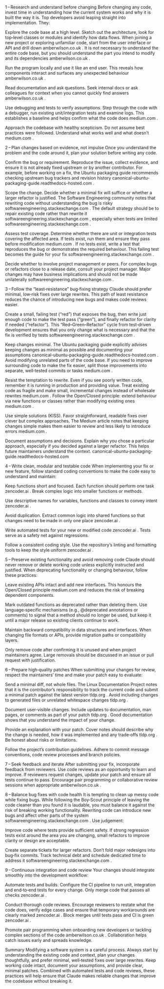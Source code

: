 1 – Research and understand before changing
Before changing any code, invest time in understanding how the current system works and why it is built the way it is. Top developers avoid leaping straight into implementation. They:

Explore the code base at a high level. Sketch out the architecture, look for top‑level classes or modules and identify how data flows. When joining a new project or exploring unfamiliar code, start from the user interface or API and drill down
amberwilson.co.uk
. It is not necessary to understand the entire code base, but you should understand the part you intend to modify and its dependencies
amberwilson.co.uk
.

Run the program locally and use it like an end user. This reveals how components interact and surfaces any unexpected behaviour
amberwilson.co.uk
.

Read documentation and ask questions. Seek internal docs or ask colleagues for context when you cannot quickly find answers
amberwilson.co.uk
.

Use debugging and tests to verify assumptions. Step through the code with a debugger, run existing unit/integration tests and examine logs. This establishes a baseline and helps confirm what the code does
medium.com
.

Approach the codebase with healthy scepticism. Do not assume best practices were followed. Understand what works well and what doesn’t
medium.com
.

2 – Plan changes based on evidence, not impulse
Once you understand the problem and the code around it, plan your solution before writing any code.

Confirm the bug or requirement. Reproduce the issue, collect evidence, and ensure it is not already fixed upstream or by another contributor. For example, before working on a fix, the Ubuntu packaging guide recommends checking upstream bug trackers and revision history
canonical-ubuntu-packaging-guide.readthedocs-hosted.com
.

Scope the change. Decide whether a minimal fix will suffice or whether a larger refactor is justified. The Software Engineering community notes that rewriting code without understanding the bug is risky
softwareengineering.stackexchange.com
. The default strategy should be to repair existing code rather than rewrite it
softwareengineering.stackexchange.com
, especially when tests are limited
softwareengineering.stackexchange.com
.

Assess test coverage. Determine whether there are unit or integration tests covering the affected area. If tests exist, run them and ensure they pass before modification
medium.com
. If no tests exist, write a test that reproduces the bug or demonstrates the required behaviour. This failing test becomes the guide for your fix
softwareengineering.stackexchange.com
.

Decide whether to involve project management or peers. For complex bugs or refactors close to a release date, consult your project manager. Major changes may have business implications and should not be made unilaterally
softwareengineering.stackexchange.com
.

3 – Follow the “least‑resistance” bug‑fixing strategy
Claude should prefer minimal, low‑risk fixes over large rewrites. This path of least resistance reduces the chance of introducing new bugs and makes code reviews easier.

Create a small, failing test (“red”) that exposes the bug, then write just enough code to make the test pass (“green”), and finally refactor for clarity if needed (“refactor”). This “Red–Green–Refactor” cycle from test‑driven development ensures that you only change what is necessary and that the fix is verified by tests
softwareengineering.stackexchange.com
.

Keep changes minimal. The Ubuntu packaging guide explicitly advises keeping changes as minimal as possible and documenting your assumptions
canonical-ubuntu-packaging-guide.readthedocs-hosted.com
. Avoid modifying unrelated parts of the code base. If you need to improve surrounding code to make the fix easier, split those improvements into separate, well‑tested commits or tasks
medium.com
.

Resist the temptation to rewrite. Even if you see poorly written code, remember it is running in production and providing value. Treat existing code as fragile and make small, incremental changes instead of wholesale rewrites
medium.com
. Follow the Open/Closed principle: extend behaviour via new functions or classes rather than modifying existing ones
medium.com
.

Use simple solutions (KISS). Favor straightforward, readable fixes over clever but complex approaches. The Medium article notes that keeping changes simple makes them easier to review and less likely to introduce errors
medium.com
.

Document assumptions and decisions. Explain why you chose a particular approach, especially if you decided against a larger refactor. This helps future maintainers understand the context.
canonical-ubuntu-packaging-guide.readthedocs-hosted.com

4 – Write clean, modular and testable code
When implementing your fix or new feature, follow standard coding conventions to make the code easy to understand and maintain:

Keep functions short and focused. Each function should perform one task
zencoder.ai
. Break complex logic into smaller functions or methods.

Use descriptive names for variables, functions and classes to convey intent
zencoder.ai
.

Avoid duplication. Extract common logic into shared functions so that changes need to be made in only one place
zencoder.ai
.

Write automated tests for your new or modified code
zencoder.ai
. Tests serve as a safety net against regressions.

Follow a consistent coding style. Use the repository’s linting and formatting tools to keep the style uniform
zencoder.ai
.

5 – Preserve existing functionality and avoid removing code
Claude should never remove or delete working code unless explicitly instructed and justified. When deprecating functionality or changing behaviour, follow these practices:

Leave existing APIs intact and add new interfaces. This honours the Open/Closed principle
medium.com
 and reduces the risk of breaking dependent components.

Mark outdated functions as deprecated rather than deleting them. Use language‑specific mechanisms (e.g., @deprecated annotations or comments) to signal that a method should no longer be used, but keep it until a major release so existing clients continue to work.

Maintain backward compatibility in data structures and interfaces. When changing file formats or APIs, provide migration paths or compatibility layers.

Only remove code after confirming it is unused and when project maintainers agree. Large removals should be discussed in an issue or pull request with justification.

6 – Prepare high‑quality patches
When submitting your changes for review, respect the maintainers’ time and make your patch easy to evaluate:

Send a minimal diff, not whole files. The Linux Documentation Project notes that it is the contributor’s responsibility to track the current code and submit a minimal patch against the latest version
tldp.org
. Avoid including changes to generated files or unrelated whitespace changes
tldp.org
.

Document user‑visible changes. Include updates to documentation, man pages, or comments as part of your patch
tldp.org
. Good documentation shows that you understand the impact of your change.

Provide an explanation with your patch. Cover notes should describe why the change is needed, how it was implemented and any trade‑offs
tldp.org
. Be honest about risks or limitations.

Follow the project’s contribution guidelines. Adhere to commit message conventions, code review processes and branch policies.

7 – Seek feedback and iterate
After submitting your fix, incorporate feedback from reviewers. Use code reviews as an opportunity to learn and improve. If reviewers request changes, update your patch and ensure all tests continue to pass. Encourage pair programming or collaborative review sessions when appropriate
amberwilson.co.uk
.

8 – Balance bug fixes with code health
It is tempting to clean up messy code while fixing bugs. While following the Boy‑Scout principle of leaving the code cleaner than you found it is laudable, you must balance it against the risk of breaking working functionality. Rewriting code can introduce new bugs and affect other parts of the system
softwareengineering.stackexchange.com
. Use judgement:

Improve code where tests provide sufficient safety. If strong regression tests exist around the area you are changing, small refactors to improve clarity or design are acceptable.

Create separate tickets for larger refactors. Don’t fold major redesigns into bug‑fix commits. Track technical debt and schedule dedicated time to address it
softwareengineering.stackexchange.com
.

9 – Continuous integration and code review
Your changes should integrate smoothly into the development workflow:

Automate tests and builds. Configure the CI pipeline to run unit, integration and end‑to‑end tests for every change. Only merge code that passes all checks
zencoder.ai
.

Conduct thorough code reviews. Encourage reviewers to restate what the code does, verify edge cases and ensure that temporary workarounds are clearly marked
zencoder.ai
. Block merges until tests pass and CI is green
zencoder.ai
.

Promote pair programming when onboarding new developers or tackling complex sections of the code
amberwilson.co.uk
. Collaboration helps catch issues early and spreads knowledge.

Summary
Modifying a software system is a careful process. Always start by understanding the existing code and context, plan your changes thoughtfully, and prefer minimal, well‑tested fixes over large rewrites. Keep working code intact, document your assumptions, and provide clear, minimal patches. Combined with automated tests and code reviews, these practices will help ensure that Claude makes reliable changes that improve the codebase without breaking it.